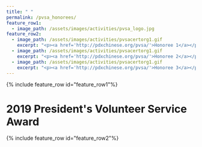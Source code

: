 ```yaml
---
title: " "
permalink: /pvsa_honorees/
feature_row1:
  - image_path: /assets/images/activities/pvsa_logo.jpg
feature_row2:
  - image_path: /assets/images/activities/pvsacertorg1.gif
    excerpt: "<p><a href='http://pdxchinese.org/pvsa/'>Honoree 1</a></p>"
  - image_path: /assets/images/activities/pvsacertorg1.gif
    excerpt: "<p><a href='http://pdxchinese.org/pvsa/'>Honoree 2</a></p>"
  - image_path: /assets/images/activities/pvsacertorg1.gif
    excerpt: "<p><a href='http://pdxchinese.org/pvsa/'>Honoree 3</a></p>"
---
```


{% include feature_row id="feature_row1"%}

# 2019 President's Volunteer Service Award

{% include feature_row id="feature_row2"%}
